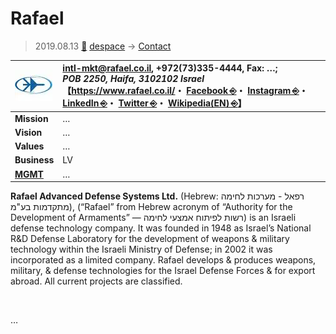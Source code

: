 # Rafael
> 2019.08.13 [🚀](../../index/index.md) [despace](../index.md) → [Contact](../contact.md)

|[![](../f/contact/r/rafael_logo1_thumb.webp)](../f/contact/r/rafael_logo1.webp)|<intl-mkt@rafael.co.il>, +972(73)335-4444, Fax: …;<br> *POB 2250, Haifa, 3102102 Israel*<br> 【<https://www.rafael.co.il/>・ [Facebook ⎆](https://www.facebook.com/Rafael-Advanced-Defense-Systems-250896539197350/)・ [Instagram ⎆](https://www.instagram.com/rafaeldefense/)・ [LinkedIn ⎆](https://www.linkedin.com/company/rafael-advanced-defense-systems-official/)・ [Twitter ⎆](https://twitter.com/RAFAELdefense)・ [Wikipedia(EN) ⎆](https://en.wikipedia.org/wiki/Rafael_Advanced_Defense_Systems)】|
|:--|:--|
|**Mission**|…|
|**Vision**|…|
|**Values**|…|
|**Business**|LV|
|**[MGMT](../mgmt.md)**|…|

**Rafael Advanced Defense Systems Ltd.** (Hebrew: רפאל - מערכות לחימה מתקדמות בע"מ), (“Rafael” from Hebrew acronym of “Authority for the Development of Armaments” — רשות לפיתוח אמצעי לחימה‎) is an Israeli defense technology company. It was founded in 1948 as Israel’s National R&D Defense Laboratory for the development of weapons & military technology within the Israeli Ministry of Defense; in 2002 it was incorporated as a limited company. Rafael develops & produces weapons, military, & defense technologies for the Israel Defense Forces & for export abroad. All current projects are classified.


<p style="page-break-after:always"> </p>

…


